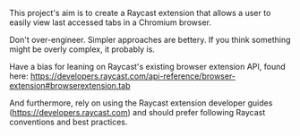 This project's aim is to create a Raycast extension that allows a user to easily view last accessed tabs in a Chromium browser. 

Don't over-engineer. Simpler approaches are bettery. If you think something might be overly complex, it probably is.

Have a bias for leaning on Raycast's existing browser extension API, found here: https://developers.raycast.com/api-reference/browser-extension#browserextension.tab

And furthermore, rely on using the Raycast extension developer guides (https://developers.raycast.com) and should prefer following Raycast conventions and best practices.